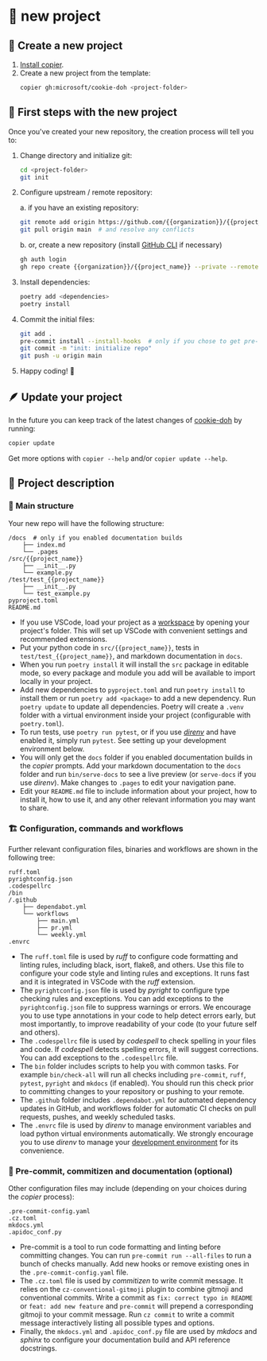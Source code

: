# :rocket: new project

## :tada: Create a new project

1. [Install copier](dev_setup#copier).
2. Create a new project from the template:
    ```bash
    copier gh:microsoft/cookie-doh <project-folder>
    ```


## :walking: First steps with the new project
Once you've created your new repository, the creation process will tell you to:

1. Change directory and initialize git:
    ```bash
    cd <project-folder>
    git init
    ```
2. Configure upstream / remote repository:

    a. if you have an existing repository:
    ```bash
    git remote add origin https://github.com/{{organization}}/{{project_name}}.git
    git pull origin main  # and resolve any conflicts
    ```
    b. or, create a new repository (install [GitHub CLI](https://cli.github.com/) if necessary)
    ```bash
    gh auth login
    gh repo create {{organization}}/{{project_name}} --private --remote=origin
    ```
3. Install dependencies:
    ```bash
    poetry add <dependencies>
    poetry install
    ```
4. Commit the initial files:
    ```bash
    git add .
    pre-commit install --install-hooks  # only if you chose to get pre-commit in your project
    git commit -m "init: initialize repo"
    git push -u origin main
    ```
5. Happy coding! :rocket:


## :feather: Update your project

In the future you can keep track of the latest changes of
[cookie-doh](https://aka.ms/cookie-doh) by running:
```bash
copier update
```
Get more options with `copier --help` and/or `copier update --help`.


## :house_with_garden: Project description

### :bricks: Main structure
Your new repo will have the following structure:

```
/docs  # only if you enabled documentation builds
    ├── index.md
    └── .pages
/src/{{project_name}}
    ├── __init__.py
    └── example.py
/test/test_{{project_name}}
    ├── __init__.py
    └── test_example.py
pyproject.toml
README.md
```

* If you use VSCode, load your project as a
[workspace](https://code.visualstudio.com/docs/editor/workspaces#_singlefolder-workspaces)
by opening your project's folder.
This will set up VSCode with convenient settings and recommended extensions.
* Put your python code in `src/{{project_name}}`, tests in `test/test_{{project_name}}`,
and markdown documentation in `docs`.
* When you run `poetry install` it will install the `src` package in editable mode, so every package
and module you add will be available to import locally in your project.
* Add new dependencies to `pyproject.toml` and run `poetry install` to install them or
run `poetry add <package>` to add a new dependency. Run `poetry update` to update all dependencies.
Poetry will create a `.venv` folder with a virtual environment inside your project (configurable
with `poetry.toml`).
* To run tests, use `poetry run pytest`, or if you use [_direnv_](https://github.com/direnv/direnv)
and have enabled it, simply run `pytest`. See setting up your development environment below.
* You will only get the `docs` folder if you enabled documentation builds in the _copier_ prompts.
Add your markdown documentation to the `docs` folder and run `bin/serve-docs` to see a live preview
(or `serve-docs` if you use _direnv_). Make changes to `.pages` to edit your navigation pane.
* Edit your `README.md` file to include information about your project, how to install it,
how to use it, and any other relevant information you may want to share.


### :building_construction: Configuration, commands and workflows

Further relevant configuration files, binaries and workflows are shown in the following tree:
```
ruff.toml
pyrightconfig.json
.codespellrc
/bin
/.github
    ├── dependabot.yml
    └── workflows
        ├── main.yml
        ├── pr.yml
        └── weekly.yml
.envrc
```

* The `ruff.toml` file is used by _ruff_ to configure code formatting and linting rules, including
black, isort, flake8, and others. Use this file to configure your code style and linting rules
and exceptions. It runs fast and it is integrated in VSCode with the _ruff_ extension.
* The `pyrightconfig.json` file is used by _pyright_ to configure type checking rules and exceptions.
You can add exceptions to the `pyrightconfig.json` file to suppress warnings or errors.
We encourage you to use type annotations in your code to help detect errors early, but most
importantly, to improve readability of your code (to your future self and others).
* The `.codespellrc` file is used by _codespell_ to check spelling in your files and code.
If _codespell_ detects spelling errors, it will suggest corrections.
You can add exceptions to the `.codespellrc` file.
* The `bin` folder includes scripts to help you with common tasks. For example `bin/check-all` will
run all checks including `pre-commit`, `ruff`, `pytest`, `pyright` and `mkdocs` (if enabled).
You should run this check prior to committing changes to your repository or pushing to your remote.
* The `.github` folder includes `.dependabot.yml` for automated dependency updates in GitHub,
and workflows folder for automatic CI checks on pull requests, pushes, and weekly scheduled tasks.
* The `.envrc` file is used by _direnv_ to manage environment variables and load python virtual
environments automatically. We strongly encourage you to use _direnv_ to manage your [development
environment](dev_setup.md#direnv) for its convenience.


### :cherries: Pre-commit, commitizen and documentation (optional)

Other configuration files may include (depending on your choices during the _copier_ process):
```
.pre-commit-config.yaml
.cz.toml
mkdocs.yml
.apidoc_conf.py
```

* Pre-commit is a tool to run code formatting and linting before committing changes.
You can run `pre-commit run --all-files` to run a bunch of checks manually.
Add new hooks or remove existing ones in the `.pre-commit-config.yaml` file.
* The `.cz.toml` file is used by _commitizen_ to write commit message.
It relies on the `cz-conventional-gitmoji` plugin to combine gitmoji and conventional commits.
Write a commit as `fix: correct typo in README` or `feat: add new feature` and `pre-commit` will
prepend a corresponding gitmoji to your commit message.
Run `cz commit` to write a commit message interactively listing all possible types and options.
* Finally, the `mkdocs.yml` and `.apidoc_conf.py` file are used by _mkdocs_ and _sphinx_ to
configure your documentation build and API reference docstrings.
